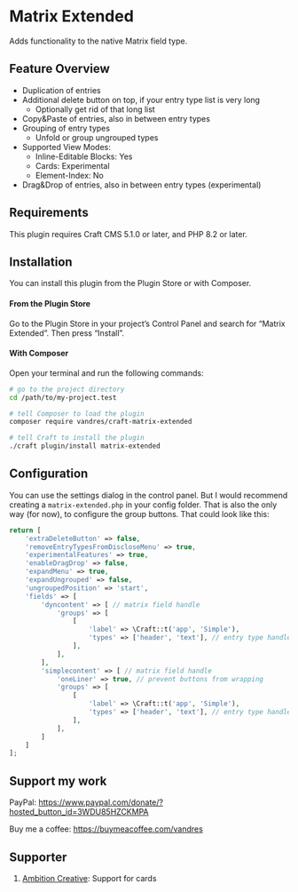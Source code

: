 # Matrix Extended

Adds functionality to the native Matrix field type.

## Feature Overview

- Duplication of entries
- Additional delete button on top, if your entry type list is very long 
  - Optionally get rid of that long list 
- Copy&Paste of entries, also in between entry types
- Grouping of entry types
  - Unfold or group ungrouped types
- Supported View Modes:
  - Inline-Editable Blocks: Yes
  - Cards: Experimental
  - Element-Index: No
- Drag&Drop of entries, also in between entry types (experimental)

## Requirements

This plugin requires Craft CMS 5.1.0 or later, and PHP 8.2 or later.

## Installation

You can install this plugin from the Plugin Store or with Composer.

#### From the Plugin Store

Go to the Plugin Store in your project’s Control Panel and search for “Matrix Extended”. Then press “Install”.

#### With Composer

Open your terminal and run the following commands:

```bash
# go to the project directory
cd /path/to/my-project.test

# tell Composer to load the plugin
composer require vandres/craft-matrix-extended

# tell Craft to install the plugin
./craft plugin/install matrix-extended
```

## Configuration

You can use the settings dialog in the control panel. But I would recommend creating a `matrix-extended.php` in your config folder. 
That is also the only way (for now), to configure the group buttons. That could look like this:

```php
return [
    'extraDeleteButton' => false,
    'removeEntryTypesFromDiscloseMenu' => true,
    'experimentalFeatures' => true,
    'enableDragDrop' => false,
    'expandMenu' => true,
    'expandUngrouped' => false,
    'ungroupedPosition' => 'start',
    'fields' => [
        'dyncontent' => [ // matrix field handle
            'groups' => [
                [
                    'label' => \Craft::t('app', 'Simple'),
                    'types' => ['header', 'text'], // entry type handles
                ],
            ],
        ],
        'simplecontent' => [ // matrix field handle
            'oneLiner' => true, // prevent buttons from wrapping
            'groups' => [
                [
                    'label' => \Craft::t('app', 'Simple'),
                    'types' => ['header', 'text'], // entry type handles
                ],
            ],
        ]
    ]
];

```
## Support my work

PayPal: https://www.paypal.com/donate/?hosted_button_id=3WDU85HZCKMPA

Buy me a coffee: https://buymeacoffee.com/vandres

## Supporter

1. [Ambition Creative](https://www.ambitioncreative.co.uk/): Support for cards 

